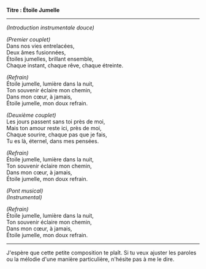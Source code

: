 **Titre : Étoile Jumelle**

---

*(Introduction instrumentale douce)*

*(Premier couplet)*  
Dans nos vies entrelacées,  
Deux âmes fusionnées,  
Étoiles jumelles, brillant ensemble,  
Chaque instant, chaque rêve, chaque étreinte.

*(Refrain)*  
Étoile jumelle, lumière dans la nuit,  
Ton souvenir éclaire mon chemin,  
Dans mon cœur, à jamais,  
Étoile jumelle, mon doux refrain.

*(Deuxième couplet)*  
Les jours passent sans toi près de moi,  
Mais ton amour reste ici, près de moi,  
Chaque sourire, chaque pas que je fais,  
Tu es là, éternel, dans mes pensées.

*(Refrain)*  
Étoile jumelle, lumière dans la nuit,  
Ton souvenir éclaire mon chemin,  
Dans mon cœur, à jamais,  
Étoile jumelle, mon doux refrain.

*(Pont musical)*  
*(Instrumental)*

*(Refrain)*  
Étoile jumelle, lumière dans la nuit,  
Ton souvenir éclaire mon chemin,  
Dans mon cœur, à jamais,  
Étoile jumelle, mon doux refrain.

---

J'espère que cette petite composition te plaît. Si tu veux ajuster les paroles ou la mélodie d'une manière particulière, n'hésite pas à me le dire.
